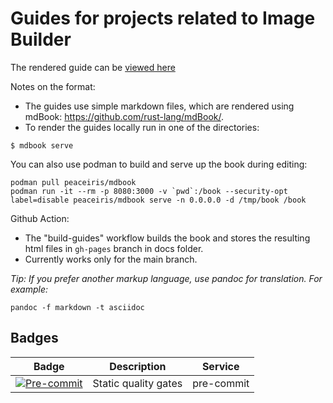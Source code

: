 # Guides for projects related to Image Builder

The rendered guide can be [viewed here](https://www.osbuild.org/guides/introduction.html)

Notes on the format:
 * The guides use simple markdown files, which are rendered using mdBook: https://github.com/rust-lang/mdBook/.
 * To render the guides locally run in one of the directories:
```
$ mdbook serve
```

You can also use podman to build and serve up the book during editing:

```
podman pull peaceiris/mdbook
podman run -it --rm -p 8080:3000 -v `pwd`:/book --security-opt label=disable peaceiris/mdbook serve -n 0.0.0.0 -d /tmp/book /book
```


Github Action:
 * The "build-guides" workflow builds the book and stores the resulting html files in `gh-pages` branch in docs folder.
 * Currently works only for the main branch.



*Tip: If you prefer another markup language, use pandoc for translation. For example:*

```
pandoc -f markdown -t asciidoc
```

## Badges

| Badge                    | Description          | Service      |
| ------------------------ | -------------------- | ------------ |
| [![Pre-commit][1]][2]    | Static quality gates | pre-commit   |

[1]: https://img.shields.io/badge/pre--commit-enabled-brightgreen?logo=pre-commit
[2]: https://pre-commit.com/